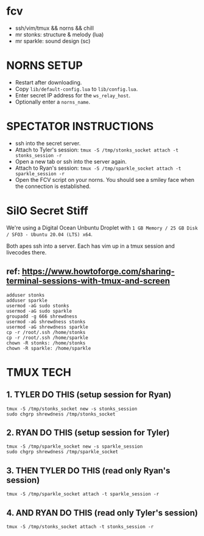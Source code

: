 # fcv

- ssh/vim/tmux && norns && chill
- mr stonks: structure & melody (lua)
- mr sparkle: sound design (sc)

# NORNS SETUP

- Restart after downloading.
- Copy `lib/default-config.lua` to `lib/config.lua`.
- Enter secret IP address for the `ws_relay_host`.
- Optionally enter a `norns_name`. 

# SPECTATOR INSTRUCTIONS

 - ssh into the secret server.
 - Attach to Tyler's session: `tmux -S /tmp/stonks_socket attach -t stonks_session -r`
 - Open a new tab or ssh into the server again.
 - Attach to Ryan's session: `tmux -S /tmp/sparkle_socket attach -t sparkle_session -r`
 - Open the FCV script on your norns. You should see a smiley face when the connection is established.

# SilO Secret Stiff

We're using a Digital Ocean Unbuntu Droplet with `1 GB Memory / 25 GB Disk / SFO3 - Ubuntu 20.04 (LTS) x64`.

Both apes ssh into a server. Each has vim up in a tmux session and livecodes there.

## ref: https://www.howtoforge.com/sharing-terminal-sessions-with-tmux-and-screen

```
adduser stonks
adduser sparkle
usermod -aG sudo stonks
usermod -aG sudo sparkle
groupadd -g 666 shrewdness
usermod -aG shrewdness stonks
usermod -aG shrewdness sparkle
cp -r /root/.ssh /home/stonks
cp -r /root/.ssh /home/sparkle
chown -R stonks: /home/stonks
chown -R sparkle: /home/sparkle
```

# TMUX TECH

## 1. TYLER DO THIS (setup session for Ryan)
```
tmux -S /tmp/stonks_socket new -s stonks_session
sudo chgrp shrewdness /tmp/stonks_socket
```

## 2. RYAN DO THIS (setup session for Tyler)
```
tmux -S /tmp/sparkle_socket new -s sparkle_session
sudo chgrp shrewdness /tmp/sparkle_socket
```

## 3. THEN TYLER DO THIS (read only Ryan's session)
```
tmux -S /tmp/sparkle_socket attach -t sparkle_session -r
```

## 4. AND RYAN DO THIS (read only Tyler's session)
```
tmux -S /tmp/stonks_socket attach -t stonks_session -r
```
